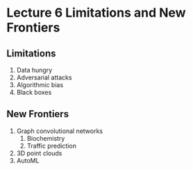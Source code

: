 # Lecture 6 Limitations and New Frontiers

## Limitations

1. Data hungry
2. Adversarial attacks
3. Algorithmic bias
4. Black boxes

## New Frontiers

1. Graph convolutional networks
   1. Biochemistry
   2. Traffic prediction
2. 3D point clouds
3. AutoML